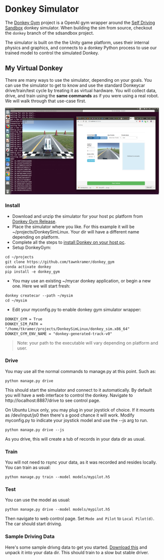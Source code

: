 # Donkey Simulator

The [Donkey Gym](https://github.com/tawnkramer/donkey_gym) project is a OpenAI gym wrapper around the [Self Driving Sandbox](https://github.com/tawnkramer/sdsandbox/tree/donkey) donkey simulator. When building the sim from source, checkout the `donkey` branch of the sdsandbox project. 


The simulator is built on the the Unity game platform, uses their internal physics and graphics, and connects to a donkey Python process to use our trained model to control the simulated Donkey.

## My Virtual Donkey

There are many ways to use the simulator, depending on your goals. You can use the simulator to get to know and use the standard Donkeycar drive/train/test cycle by treating it as virtual hardware. You will collect data, drive, and train using the __same commands__ as if you were using a real robot. We will walk through that use-case first.

![sim_screen_shot](../assets/sim_screen_shot.png)

### Install

* Download and unzip the simulator for your host pc platform from [Donkey Gym Release](https://github.com/tawnkramer/donkey_gym/releases).
* Place the simulator where you like. For this example it will be ~/projects/DonkeySimLinux. Your dir will have a different name depending on platform. 
* Complete all the steps to [install Donkey on your host pc](install_software.md#step-1-install-software-on-host-pc).
* Setup DonkeyGym: 
```
cd ~/projects
git clone https://github.com/tawnkramer/donkey_gym
conda activate donkey
pip install -e donkey_gym
```
* You may use an existing ~/mycar donkey application, or begin a new one. Here we will start fresh: 
```
donkey createcar --path ~/mysim
cd ~/mysim
```
* Edit your myconfig.py to enable donkey gym simulator wrapper:
```
DONKEY_GYM = True
DONKEY_SIM_PATH = "/home/tkramer/projects/DonkeySimLinux/donkey_sim.x86_64"
DONKEY_GYM_ENV_NAME = "donkey-generated-track-v0"
```
> Note: your path to the executable will vary depending on platform and user.

### Drive

You may use all the normal commands to manage.py at this point. Such as:
```
python manage.py drive
```
This should start the simulator and connect to it automatically. By default you will have a web interface to control the donkey. Navigate to http://localhost:8887/drive to see control page.

On Ubuntu Linux only, you may plug in your joystick of choice. If it mounts as /dev/input/js0 then there's a good chance it will work. Modify myconfig.py to indicate your joystick model and use the --js arg to run.
```
python manage.py drive --js
```

As you drive, this will create a tub of records in your data dir as usual.

### Train

You will not need to rsync your data, as it was recorded and resides locally. You can train as usual:
```
python manage.py train --model models/mypilot.h5
```

### Test

You can use the model as usual:
```
python manage.py drive --model models/mypilot.h5
```

Then navigate to web control page. Set `Mode and Pilot` to `Local Pilot(d)`. The car should start driving.

### Sample Driving Data

Here's some sample drivng data to get you started. [Download this](https://drive.google.com/open?id=1A5sTSddFsf494UDtnvYQBaEPYX87_LMp) and unpack it into your data dir. This should train to a slow but stable driver.